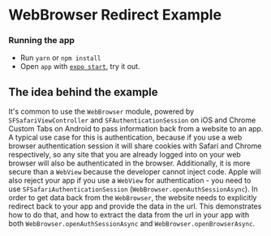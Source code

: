 # WebBrowser Redirect Example

### Running the app

- Run `yarn` or `npm install`
- Open `app` with [`expo start`](https://docs.expo.dev/versions/latest/workflow/expo-cli/), try it out.

## The idea behind the example

It's common to use the `WebBrowser` module, powered by `SFSafariViewController` and `SFAuthenticationSession` on iOS and Chrome Custom Tabs on Android to pass information back from a website to an app. A typical use case for this is authentication, because if you use a web browser authentication session it will share cookies with Safari and Chrome respectively, so any site that you are already logged into on your web browser will also be authenticated in the browser. Additionally, it is more secure than a `WebView` because the developer cannot inject code. Apple will also reject your app if you use a `WebView` for authentication - you need to use `SFSafariAuthenticationSession` (`WebBrowser.openAuthSessionAsync`). In order to get data back from the `WebBrowser`, the website needs to explicitly redirect back to your app and provide the data in the url. This demonstrates how to do that, and how to extract the data from the url in your app with both `WebBrowser.openAuthSessionAsync` and `WebBrowser.openBrowserAsync`.
